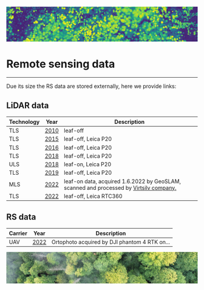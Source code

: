 ![chm](https://github.com/VUKOZ-OEL/bluecat-data-pool/blob/main/docs/assets/images/chm.png)
# Remote sensing data
*******  

Due its size the RS data are stored externally, here we provide links:


## LiDAR data  

| Technology  | Year | Description |   
| ------------------- | ------------------- | ------------------- |   
| TLS |[2010](https://vukozcz.sharepoint.com/:u:/s/OpenData/ESk5GQ9Bb6pDji2sVkq0HasBQGoPIoDg19WzSD3i0o-9bw?e=eMtW4H) | leaf-off |  
| TLS |[2015](https://vukozcz.sharepoint.com/:u:/s/OpenData/ERPIwGkZ-jlLvFIh3597acUBFKoq9O8oySW-WIdDNqEt8g?e=WOaBgf) | leaf-off, Leica P20 |  
| TLS |[2016](https://vukozcz.sharepoint.com/:u:/s/OpenData/EcBBnXJYPIRItteeJdpazSQBes-I4GCeZfo3-2hmEv-BQw?e=tgeqrY) | leaf-off, Leica P20 |   
| TLS |[2018](https://vukozcz.sharepoint.com/:u:/s/OpenData/ETfcxCN0fGFFjwyRwjVUKQ4Bt-gXaWNTiqczm6Ss8q1miA?e=eGHy6t) | leaf-off, Leica P20 |  
| ULS |[2018](https://vukozcz.sharepoint.com/:u:/s/OpenData/ESg-ta_jYyVHv5Mz57QejWYBlueKe15qIHULU57IPcG-wQ?e=mysNje) | leaf-on, Leica P20 |  
| TLS |[2019](https://vukozcz.sharepoint.com/:u:/s/OpenData/EZu_7dm-fghFno0812G-_IEBupAppIaJPjadMaVHKOW8Bw?e=aUgq6v) | leaf-off, Leica P20 |  
| MLS |[2022](https://vukozcz.sharepoint.com/:u:/s/OpenData/EUvQA50X1PxHqUT_xgMJilYBlFFO6nioiSMw4Pot82lqXA?e=qgcqzf) | leaf-on data, acquired 1.6.2022 by GeoSLAM, scanned and processed by [Virtsilv company.](https://virtsilv.com/)|  
| TLS |[2022](https://vukozcz.sharepoint.com/:u:/s/OpenData/EZrcjBMa1vlFlIUwr_w2zp0BYV2PKwKdJzyAAZUSuM8GHg?e=3Gj5Yx) | leaf-off, Leica RTC360 |  



## RS data  
| Carrier  | Year | Description |
| ------------------- | ------------------- | ------------------- |  
| UAV |[2022]() | Ortophoto acquired by DJI phantom 4 RTK on... |   

![ortophoto](https://github.com/VUKOZ-OEL/bluecat-data-pool/blob/main/docs/assets/images/ortophoto_1.jpg?raw=true) 
